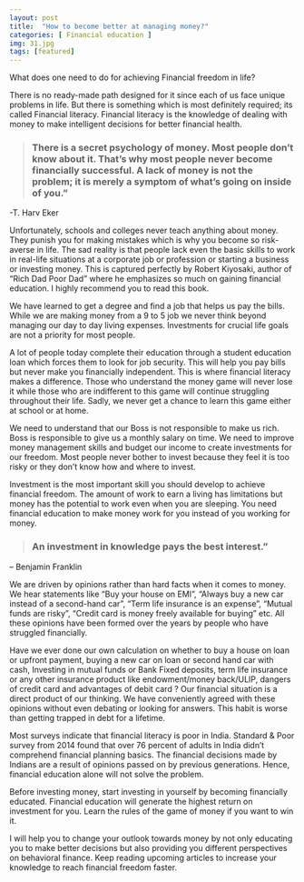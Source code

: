 ```yaml
---
layout: post
title:  "How to become better at managing money?"
categories: [ Financial education ]
img: 31.jpg
tags: [featured]
---
```


What does one need to do for achieving Financial freedom in life?

There is no ready-made path designed for it since each of us face unique problems in life. But there is something which is most definitely required; its called Financial literacy. Financial literacy is the knowledge of dealing with money to make intelligent decisions for better financial health.

> ### There is a secret psychology of money. Most people don’t know about it. That’s why most people never become financially successful. A lack of money is not the problem; it is merely a symptom of what’s going on inside of you.”

-T. Harv Eker

Unfortunately, schools and colleges never teach anything about money. They punish you for making mistakes which is why you become so risk-averse in life. The sad reality is that people lack even the basic skills to work in real-life situations at a corporate job or profession or starting a business or investing money. This is captured perfectly by Robert Kiyosaki, author of “Rich Dad Poor Dad” where he emphasizes so much on gaining financial education. I highly recommend you to read this book.

We have learned to get a degree and find a job that helps us pay the bills. While we are making money from a 9 to 5 job we never think beyond managing our day to day living expenses. Investments for crucial life goals are not a priority for most people.

A lot of people today complete their education through a student education loan which forces them to look for job security. This will help you pay bills but never make you financially independent. This is where financial literacy makes a difference. Those who understand the money game will never lose it while those who are indifferent to this game will continue struggling throughout their life. Sadly, we never get a chance to learn this game either at school or at home.

We need to understand that our Boss is not responsible to make us rich. Boss is responsible to give us a monthly salary on time. We need to improve money management skills and budget our income to create investments for our freedom. Most people never bother to invest because they feel it is too risky or they don’t know how and where to invest.

Investment is the most important skill you should develop to achieve financial freedom. The amount of work to earn a living has limitations but money has the potential to work even when you are sleeping. You need financial education to make money work for you instead of you working for money.

> ### An investment in knowledge pays the best interest.”

– Benjamin Franklin

We are driven by opinions rather than hard facts when it comes to money. We hear statements like “Buy your house on EMI”, “Always buy a new car instead of a second-hand car”, “Term life insurance is an expense”, “Mutual funds are risky”, “Credit card is money freely available for buying” etc. All these opinions have been formed over the years by people who have struggled financially.

Have we ever done our own calculation on whether to buy a house on loan or upfront payment, buying a new car on loan or second hand car with cash, Investing in mutual funds or Bank Fixed deposits, term life insurance or any other insurance product like endowment/money back/ULIP, dangers of credit card and advantages of debit card ? Our financial situation is a direct product of our thinking. We have conveniently agreed with these opinions without even debating or looking for answers. This habit is worse than getting trapped in debt for a lifetime.

Most surveys indicate that financial literacy is poor in India. Standard & Poor survey from 2014 found that over 76 percent of adults in India didn’t comprehend financial planning basics. The financial decisions made by Indians are a result of opinions passed on by previous generations. Hence, financial education alone will not solve the problem.

Before investing money, start investing in yourself by becoming financially educated. Financial education will generate the highest return on investment for you. Learn the rules of the game of money if you want to win it.

I will help you to change your outlook towards money by not only educating you to make better decisions but also providing you different perspectives on behavioral finance. Keep reading upcoming articles to increase your knowledge to reach financial freedom faster.
